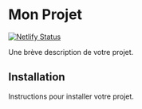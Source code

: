 # Mon Projet

[![Netlify Status](https://api.netlify.com/api/v1/badges/c08d12cf-2a21-4a12-9d49-d1833d1ebbd8/deploy-status)](https://app.netlify.com/sites/bubbleratzz/deploys)

Une brève description de votre projet.

## Installation

Instructions pour installer votre projet.
